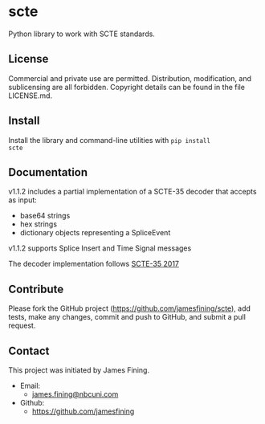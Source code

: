 scte
====

Python library to work with SCTE standards.

License
-------

Commercial and private use are permitted. Distribution, modification, and sublicensing are all forbidden. Copyright details can be found in the file LICENSE.md.


Install
-------

Install the library and command-line utilities with <code>pip install scte</code>


Documentation
-------------

v1.1.2 includes a partial implementation of a SCTE-35 decoder that accepts as input:
- base64 strings
- hex strings
- dictionary objects representing a SpliceEvent

v1.1.2 supports Splice Insert and Time Signal messages

The decoder implementation follows [SCTE-35 2017](https://www.scte.org/SCTEDocs/Standards/SCTE%2035%202017.pdf)


Contribute
----------

Please fork the GitHub project (https://github.com/jamesfining/scte), add tests, make any changes, commit and push to GitHub, and submit a pull request.


Contact
-------

This project was initiated by James Fining.

* Email:
  * james.fining@nbcuni.com
* Github:
  * https://github.com/jamesfining
